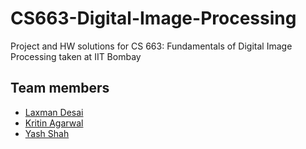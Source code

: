 # CS663-Digital-Image-Processing

Project and HW solutions for CS 663: Fundamentals of Digital Image Processing taken at IIT Bombay

## Team members

* [Laxman Desai](https://github.com/relaxxpls)
* [Kritin Agarwal](https://github.com/kritin7)
* [Yash Shah](https://github.com/yaashshaah)
